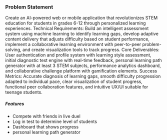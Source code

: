 ### Problem Statement
Create an AI-powered web or mobile application that revolutionizes STEM education for students in grades 6-12 through personalized learning experiences. Technical Requirements: Build an intelligent assessment system using machine learning to identify learning gaps, develop adaptive content delivery that adjusts difficulty based on student performance, implement a collaborative learning environment with peer-to-peer problem-solving, and create visualization tools to track progress. Core Deliverables: User authentication and profile system with learning style assessment, initial diagnostic test engine with real-time feedback, personal learning path generator with at least 3 STEM subjects, performance analytics dashboard, and collaborative challenge platform with gamification elements. Success Metrics: Accurate diagnosis of learning gaps, smooth difficulty progression adapted to individual pace, clear visualization of student progress, functional peer collaboration features, and intuitive UX/UI suitable for teenage students.

##### Features
- Compete with friends in live duel
- Log in test to determine level of students
- Dashboard that shows progress
- personal learning path generator

